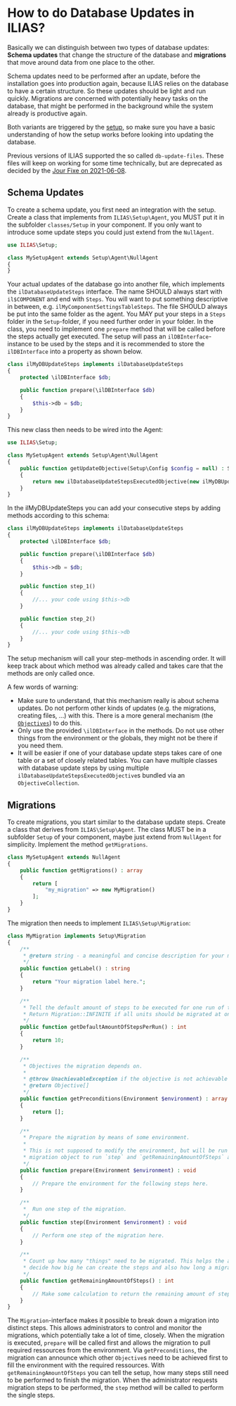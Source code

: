 # How to do Database Updates in ILIAS?

Basically we can distinguish between two types of database updates: **Schema updates**
that change the structure of the database and **migrations** that move around data
from one place to the other.

Schema updates need to be performed after an update, before the installation goes
into production again, because ILIAS relies on the database to have a certain
structure. So these updates should be light and run quickly. Migrations are
concerned with potentially heavy tasks on the database, that might be performed
in the background while the system already is productive again.

Both variants are triggered by the [setup](src/Setup/README.md), so make sure
you have a basic understanding of how the setup works before looking into updating
the database.

Previous versions of ILIAS supported the so called `db-update-files`. These files
will keep on working for some time technically, but are deprecated as decided by
the [Jour Fixe on 2021-06-08](https://docu.ilias.de/goto_docu_wiki_wpage_5889_1357.html).

## Schema Updates

To create a schema update, you first need an integration with the setup. Create
a class that implements from `ILIAS\Setup\Agent`, you MUST put it in the subfolder
`classes/Setup` in your component. If you only want to introduce some update steps
you could just extend from the `NullAgent`.

```php
use ILIAS\Setup;

class MySetupAgent extends Setup\Agent\NullAgent
{
}
```

Your actual updates of the database go into another file, which implements the
`ilDatabaseUpdateSteps` interface. The name SHOULD always start with `il$COMPONENT`
and end with `Steps`. You will want to put something descriptive in between, e.g.
`ilMyComponentSettingsTableSteps`. The file SHOULD always be put into the same folder
as the agent. You MAY put your steps in a `Steps` folder in the `Setup`-folder, if
you need further order in your folder. In the class, you need to implement one
`prepare` method that will be called before the steps actually get executed. The
setup will pass an `ilDBInterface`-instance to be used by the steps and it is recommended
to store the `ilDBInterface` into a property as shown below.

```php
class ilMyDBUpdateSteps implements ilDatabaseUpdateSteps
{
    protected \ilDBInterface $db;

    public function prepare(\ilDBInterface $db)
    {
        $this->db = $db;
    }
}
```

This new class then needs to be wired into the Agent:

```php
use ILIAS\Setup;

class MySetupAgent extends Setup\Agent\NullAgent
{
    public function getUpdateObjective(Setup\Config $config = null) : Setup\Objective
    {
        return new ilDatabaseUpdateStepsExecutedObjective(new ilMyDBUpdateSteps());
    }
}
``` 

In the ilMyDBUpdateSteps you can add your consecutive steps by adding methods according
to this schema:

```php
class ilMyDBUpdateSteps implements ilDatabaseUpdateSteps
{
    protected \ilDBInterface $db;

    public function prepare(\ilDBInterface $db)
    {
        $this->db = $db;
    }

    public function step_1()
    {
        //... your code using $this->db
    }

    public function step_2()
    {
        //... your code using $this->db
    }
}
```

The setup mechanism will call your step-methods in ascending order.
It will keep track about which method was already called and takes care
that the methods are only called once.

A few words of warning:

* Make sure to understand, that this mechanism really is about schema updates.
Do not perform other kinds of updates (e.g. the migrations, creating files, ...)
with this. There is a more general mechanism (the [`Objectives`](src/Setup/README.md#on-objective))
to do this.
* Only use the provided `\ilDBInterface` in the methods. Do not use other things from
the environment or the globals, they might not be there if you need them.
* It will be easier if one of your database update steps takes care of one table
or a set of closely related tables. You can have multiple classes with database update
steps by using multiple `ilDatabaseUpdateStepsExecutedObjective`s bundled via an
`ObjectiveCollection`.


## Migrations

To create migrations, you start similar to the database update steps. Create a class
that derives from `ILIAS\Setup\Agent`. The class MUST be in a subfolder `Setup` of
your component, maybe just extend from `NullAgent` for simplicity. Implement the
method `getMigrations`.

```php
class MySetupAgent extends NullAgent
{
    public function getMigrations() : array
    {
        return [
            "my_migration" => new MyMigration()
        ];
    }
}
```

The migration then needs to implement `ILIAS\Setup\Migration`:

```php
class MyMigration implements Setup\Migration
{
    /**
     * @return string - a meaningful and concise description for your migration.
     */
    public function getLabel() : string
    {
        return "Your migration label here.";
    }

    /**
     * Tell the default amount of steps to be executed for one run of the migration.
     * Return Migration::INFINITE if all units should be migrated at once.
     */
    public function getDefaultAmountOfStepsPerRun() : int
    {
        return 10;
    }

    /**
     * Objectives the migration depends on.
     *
     * @throw UnachievableException if the objective is not achievable
     * @return Objective[]
     */
    public function getPreconditions(Environment $environment) : array
    {
        return [];
    }

    /**
     * Prepare the migration by means of some environment.
     *
     * This is not supposed to modify the environment, but will be run to prime the
     * migration object to run `step` and `getRemainingAmountOfSteps` afterwards.
     */
    public function prepare(Environment $environment) : void
    {
        // Prepare the environment for the following steps here.
    }

    /**
     *  Run one step of the migration.
     */
    public function step(Environment $environment) : void
    {
        // Perform one step of the migration here.
    }

    /**
     * Count up how many "things" need to be migrated. This helps the admin to
     * decide how big he can create the steps and also how long a migration takes
     */
    public function getRemainingAmountOfSteps() : int
    {
        // Make some calculation to return the remaining amount of steps
    }
}
```

The `Migration`-interface makes it possible to break down a migration into distinct
steps. This allows administrators to control and monitor the migrations, which
potentially take a lot of time, closely. When the migration is executed, `prepare`
will be called first and allows the migration to pull required ressources from the
environment. Via `getPreconditions`, the migration can announce which other
`Objective`s need to be achieved first to fill the environment with the required
ressources. With `getRemainingAmountOfSteps` you can tell the setup, how many steps
still need to be performed to finish the migration. When the administrator requests
migration steps to be performed, the `step` method will be called to perform the
single steps.
